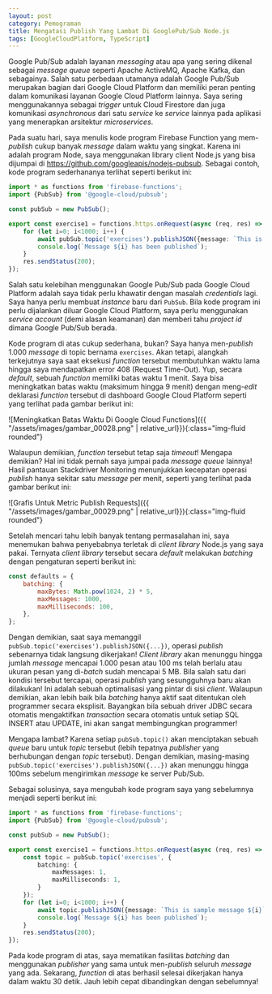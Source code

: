 ```yaml
---
layout: post
category: Pemograman
title: Mengatasi Publish Yang Lambat Di GooglePub/Sub Node.js
tags: [GoogleCloudPlatform, TypeScript]
---
```


Google Pub/Sub adalah layanan *messaging* atau apa yang sering dikenal sebagai *message queue* seperti Apache ActiveMQ, Apache Kafka, dan sebagainya.  Salah satu perbedaan utamanya adalah Google Pub/Sub merupakan bagian dari Google Cloud Platform dan memiliki peran penting dalam komunikasi layanan Google Cloud Platform lainnya.  Saya sering menggunakannya sebagai *trigger* untuk Cloud Firestore dan juga komunikasi *asynchronous* dari satu *service* ke *service* lainnya pada aplikasi yang menerapkan arsitektur *microservices*.

Pada suatu hari, saya menulis kode program Firebase Function yang mem-*publish* cukup banyak *message* dalam waktu yang singkat.  Karena ini adalah program Node, saya menggunakan library client Node.js yang bisa dijumpai di <https://github.com/googleapis/nodejs-pubsub>.  Sebagai contoh, kode program sederhananya terlihat seperti berikut ini:


```typescript
import * as functions from 'firebase-functions';
import {PubSub} from '@google-cloud/pubsub';

const pubSub = new PubSub();

export const exercise1 = functions.https.onRequest(async (req, res) => {
    for (let i=0; i<1000; i++) {
        await pubSub.topic('exercises').publishJSON({message: `This is sample message ${i}`});
        console.log(`Message ${i} has been published`);
    }
    res.sendStatus(200);
});
```

Salah satu kelebihan menggunakan Google Pub/Sub pada Google Cloud Platform adalah saya tidak perlu khawatir dengan masalah *credentials* lagi.  Saya hanya perlu membuat *instance* baru dari `PubSub`.  Bila kode program ini perlu dijalankan diluar Google Cloud Platform, saya perlu menggunakan *service account* (demi alasan keamanan) dan memberi tahu *project id* dimana Google Pub/Sub berada.

Kode program di atas cukup sederhana, bukan?  Saya hanya men-*publish* 1.000 *message* di topic bernama `exercises`.  Akan tetapi, alangkah terkejutnya saya saat eksekusi *function* tersebut membutuhkan waktu lama hingga saya mendapatkan error 408 (Request Time-Out).  Yup, secara *default*, sebuah *function* memiliki batas waktu 1 menit.  Saya bisa meningkatkan batas waktu (maksimum hingga 9 menit) dengan meng-*edit* deklarasi *function* tersebut di dashboard Google Cloud Platform seperti yang terlihat pada gambar berikut ini:

![Meningkatkan Batas Waktu Di Google Cloud Functions]({{ "/assets/images/gambar_00028.png" | relative_url}}){:class="img-fluid rounded"}

Walaupun demikian, *function* tersebut tetap saja *timeout*!  Mengapa demikian?  Hal ini tidak pernah saya jumpai pada *message queue* lainnya!  Hasil pantauan Stackdriver Monitoring menunjukkan kecepatan operasi *publish* hanya sekitar satu *message* per menit, seperti yang terlihat pada gambar berikut ini:

![Grafis Untuk Metric Publish Requests]({{ "/assets/images/gambar_00029.png" | relative_url}}){:class="img-fluid rounded"}

Setelah mencari tahu lebih banyak tentang permasalahan ini, saya menemukan bahwa penyebabnya terletak di *client library* Node.js yang saya pakai.  Ternyata *client library* tersebut secara *default* melakukan *batching* dengan pengaturan seperti berikut ini:

```javascript
const defaults = {
    batching: {
        maxBytes: Math.pow(1024, 2) * 5,
        maxMessages: 1000,
        maxMilliseconds: 100,
    },
};
```

Dengan demikian, saat saya memanggil `pubSub.topic('exercises').publishJSON({...})`, operasi *publish* sebenarnya tidak langsung dikerjakan! *Client library* akan menunggu hingga jumlah *message* mencapai 1.000 pesan atau 100 ms telah berlalu atau ukuran pesan yang di-*batch* sudah mencapai 5 MB.  Bila salah satu dari kondisi tersebut tercapai, operasi *publish* yang sesungguhnya baru akan dilakukan!  Ini adalah sebuah optimalisasi yang pintar di sisi *client*.  Walaupun demikian, akan lebih baik bila *batching* hanya aktif saat ditentukan oleh programmer secara eksplisit.  Bayangkan bila sebuah driver JDBC secara otomatis mengaktifkan *transaction* secara otomatis untuk setiap SQL INSERT atau UPDATE, ini akan sangat membingungkan programmer!

Mengapa lambat?  Karena setiap `pubSub.topic()` akan menciptakan sebuah *queue* baru untuk *topic* tersebut (lebih tepatnya *publisher* yang berhubungan dengan *topic* tersebut).  Dengan demikian, masing-masing `pubSub.topic('exercises').publishJSON({...})` akan menunggu hingga 100ms sebelum mengirimkan *message* ke server Pub/Sub.

Sebagai solusinya, saya mengubah kode program saya yang sebelumnya menjadi seperti berikut ini:

```typescript
import * as functions from 'firebase-functions';
import {PubSub} from '@google-cloud/pubsub';

const pubSub = new PubSub();

export const exercise1 = functions.https.onRequest(async (req, res) => {
    const topic = pubSub.topic('exercises', {
        batching: {
            maxMessages: 1,
            maxMilliseconds: 1,
        }
    });
    for (let i=0; i<1000; i++) {
        await topic.publishJSON({message: `This is sample message ${i}`});
        console.log(`Message ${i} has been published`);
    }
    res.sendStatus(200);
});
```

Pada kode program di atas, saya mematikan fasilitas *batching* dan menggunakan *publisher* yang sama untuk men-*publish* seluruh *message* yang ada.  Sekarang, *function* di atas berhasil selesai dikerjakan hanya dalam waktu 30 detik.  Jauh lebih cepat dibandingkan dengan sebelumnya!